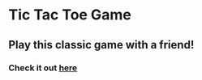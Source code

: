 # Tic Tac Toe Game

## Play this classic game with a friend!

### Check it out [here](https://dantevlee.github.io/tic-tac-toe/)
